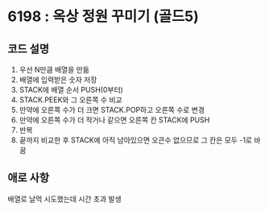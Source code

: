 # 6198 : 옥상 정원 꾸미기 (골드5)
## 코드 설명

1. 우선 N만큼 배열을 만듦
2. 배열에 입력받은 숫자 저장
3. STACK에 배열 순서 PUSH(0부터)
4. STACK.PEEK와 그 오른쪽 수 비교
5. 만약에 오른쪽 수가 더 크면 STACK.POP하고 오른쪽 수로 변경
6. 만약에 오른쪽 수가 더 작거나 같으면 오른쪽 칸 STACK에 PUSH
7. 반복
8. 끝까지 비교한 후 STACK에 아직 남아있으면 오큰수 없으므로 그 칸은 모두 -1로 바꿈

## 애로 사항

배열로 날먹 시도했는데 시간 초과 발생